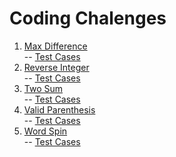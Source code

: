 # Coding Chalenges


1. [Max Difference](https://github.com/ofoe-fiergbor/coding_problems/blob/master/src/main/java/MaxDifference.java) <br>
     -- [Test Cases](https://github.com/ofoe-fiergbor/coding_problems/blob/master/src/test/java/MaxDifferenceTest.java)
2. [Reverse Integer](https://github.com/ofoe-fiergbor/coding_problems/blob/master/src/main/java/ReverseInteger.java) <br>
    -- [Test Cases](https://github.com/ofoe-fiergbor/coding_problems/blob/master/src/test/java/ReverseIntegerTest.java)
3. [Two Sum](https://github.com/ofoe-fiergbor/coding_problems/blob/master/src/main/java/TwoSum.java) <br>
    -- [Test Cases](https://github.com/ofoe-fiergbor/coding_problems/blob/master/src/test/java/TwoSumTest.java)
4. [Valid Parenthesis](https://github.com/ofoe-fiergbor/coding_problems/blob/master/src/main/java/ValidParenthesis.java) <br>
    -- [Test Cases](https://github.com/ofoe-fiergbor/coding_problems/blob/master/src/test/java/ValidParenthesisTest.java])
5. [Word Spin](https://github.com/ofoe-fiergbor/coding_problems/blob/master/src/main/java/WordSpin.java) <br>
    -- [Test Cases](https://github.com/ofoe-fiergbor/coding_problems/blob/master/src/test/java/WordSpinTest.java)
